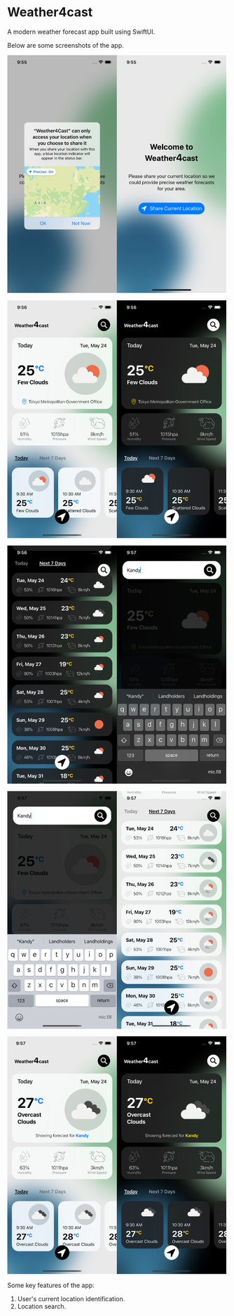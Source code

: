 # Weather4cast
A modern weather forecast app built using SwiftUI.

Below are some screenshots of the app. 

<img src="Screenshots/Simulator Screen Shot - iPhone 12 Pro - 2022-05-24 at 09.55.32.png" width="250"><img src="Screenshots/Simulator Screen Shot - iPhone 12 Pro - 2022-05-24 at 09.55.15.png" width="250">

<img src="Screenshots/Simulator Screen Shot - iPhone 12 Pro - 2022-05-24 at 09.56.04.png" width="250"><img src="Screenshots/Simulator Screen Shot - iPhone 12 Pro - 2022-05-24 at 09.56.12.png" width="250">

<img src="Screenshots/Simulator Screen Shot - iPhone 12 Pro - 2022-05-24 at 09.56.54.png" width="250"><img src="Screenshots/Simulator Screen Shot - iPhone 12 Pro - 2022-05-24 at 09.57.14.png" width="250">

<img src="Screenshots/Simulator Screen Shot - iPhone 12 Pro - 2022-05-24 at 09.57.24.png" width="250"><img src="Screenshots/Simulator Screen Shot - iPhone 12 Pro - 2022-05-24 at 09.57.32.png" width="250">

<img src="Screenshots/Simulator Screen Shot - iPhone 12 Pro - 2022-05-24 at 09.57.53.png" width="250"><img src="Screenshots/Simulator Screen Shot - iPhone 12 Pro - 2022-05-24 at 09.57.59.png" width="250">


Some key features of the app:
1. User's current location identification.
2. Location search.
